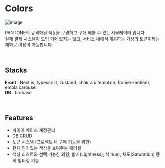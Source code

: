 # Colors
![image](https://github.com/YOON3N4M/colors-nft/assets/115640584/3b74b14c-0025-47d1-ba20-8d68eb4cab97)

PANTONE의 규격화된 색상을 구경하고 구매 해볼 수 있는 시뮬레이터 입니다.<br/>
실제 결제 시스템이 도입 되어 있지는 않고, 서비스 내에서 제공하는 가상의 토큰이라는 재화로 이용이 가능합니다. <br/>


<br/>

## Stacks
<strong>Front</strong> : Next.js, typescript, zustand, chakra ui(emotion, framer-motion), embla carousel <br/>
<strong>DB</strong> : firebase

<br/>

## Features

* 파이어 베이스 계정관리
* DB CRUD
* 토큰 시스템 (프로젝트 내 구매 기능을 위한) 
* 현재 인기있는 색상을 보여주는 캐러셀
* 색상 리스트와 선택 가능한 외형, 밝기(Lightness), 색(hue), 채도(Saturation) 등의 필터링 기능
 

<br/>

